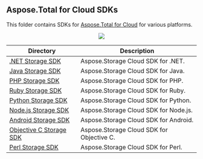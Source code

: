 ## Aspose.Total for Cloud SDKs
This folder contains SDKs for [Aspose.Total for Cloud](http://www.aspose.com/products/total/cloud) for various platforms.


<p align="center">
  <a title="Download ZIP" href="https://github.com/farooqsheikhpk/Aspose.Total-for-Cloud/archive/master.zip">
	<img src="http://i.imgur.com/hwNhrGZ.png" />
  </a>
</p>

Directory | Description
--------- | -----------
[.NET Storage SDK](Aspose.Storage-Cloud-SDK-for-.NET)  | Aspose.Storage Cloud SDK for .NET.
[Java Storage SDK](Aspose.Storage-Cloud-SDK-for-Java)  |  Aspose.Storage Cloud SDK for Java.
[PHP Storage SDK](Aspose.Storage-Cloud-SDK-for-PHP)  | Aspose.Storage Cloud SDK for PHP.
[Ruby Storage SDK](Aspose.Storage-Cloud-SDK-for-Ruby)  | Aspose.Storage Cloud SDK for Ruby.
[Python Storage SDK](Aspose.Storage-Cloud-SDK-for-Python)  | Aspose.Storage Cloud SDK for Python.
[Node.js Storage SDK](Aspose.Storage-Cloud-SDK-for-NodeJS)  | Aspose.Storage Cloud SDK for Node.js.
[Android Storage SDK](Aspose.Storage-Cloud-SDK-for-Android)  | Aspose.Storage Cloud SDK for Android.
[Objective C Storage SDK](Aspose.Storage-Cloud-SDK-for-Objective-C)  | Aspose.Storage Cloud SDK for Objective C.
[Perl Storage SDK](Aspose.Storage-Cloud-SDK-for-Perl)  | Aspose.Storage Cloud SDK for Perl.
